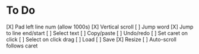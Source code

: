 # To Do

[X] Pad left line num (allow 1000s)
[X] Vertical scroll
[ ] Jump word
[X] Jump to line end/start
[ ] Select text
[ ] Copy/paste
[ ] Undo/redo
[ ] Set caret on click
[ ] Select on click drag
[ ] Load
[ ] Save
[X] Resize
[ ] Auto-scroll follows caret
